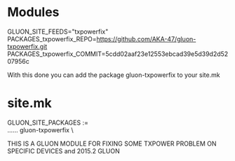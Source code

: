 # Modules

GLUON_SITE_FEEDS="txpowerfix"<br>
PACKAGES_txpowerfix_REPO=https://github.com/AKA-47/gluon-txpowerfix.git<br>
PACKAGES_txpowerfix_COMMIT=5cdd02aaf23e12553ebcad39e5d39d2d5207956c<br>

With this done you can add the package gluon-txpowerfix to your site.mk

# site.mk

GLUON_SITE_PACKAGES := \
......
	      gluon-txpowerfix \



THIS IS A GLUON MODULE FOR FIXING SOME TXPOWER PROBLEM ON SPECIFIC DEVICES and 2015.2 GLUON


